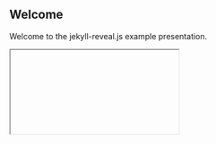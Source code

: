 ## Welcome

Welcome to the jekyll-reveal.js example presentation.


<section>
  <iframe data-src="https://sf-real-estate.herokuapp.com/SF_Real_Estate_Project"></iframe>
 </section>



